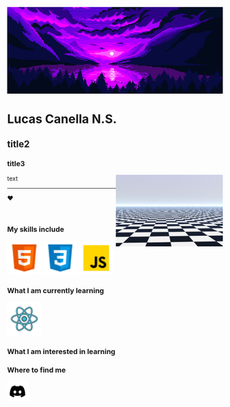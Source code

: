<img src="img/banner.gif"/>

# Lucas Canella N.S.
## title2
### title3

text
<img src="img/infinite-floor.png" align="right" width = "250px"/>


---
❤️



&nbsp;
### My skills include

<img src="img/html-icon.png" width = "80px"/> <img src="img/css-icon.png" width = "80px"/> <img src="img/js-icon.png" width = "80px"/>

### What I am currently learning

<img src="img/react-icon.png" width = "80px"/> 

### What I am interested in learning




### Where to find me

[![Discord](img/discord-icon.png)](https://discord.com/users/1242735780539924520)

